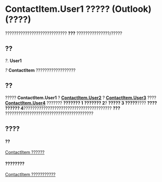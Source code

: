 
# ContactItem.User1 ????? (Outlook)(????)

???????????????????????????? **???** ???????????????/?????


## ??

 _?_. **User1**

 _?_ **ContactItem** ??????????????????


## ??

????? **ContactItem.User1** ? **[ContactItem.User2](6155ee5e-076a-2560-a220-e0dd07e243ba.md)** ? **[ContactItem.User3](feac1ac5-9598-7183-7262-6f28e23efaaa.md)** ???? **[ContactItem.User4](9146bfe5-4abc-c335-3dc9-11427583c792.md)** ??????? **??????? 1** **??????? 2**? **????? 3 ?????**???? **???? ?????? 4**???????????????????????????????????????? **???** ????????????????????????????????????????


## ????


#### ??


[ContactItem ??????](8e32093c-a678-f1fd-3f35-c2d8994d166f.md)
#### ????????


[ContactItem ???????????](http://msdn.microsoft.com/library/a8b13369-4c87-02aa-e62a-1f3067e559fa%28Office.15%29.aspx)